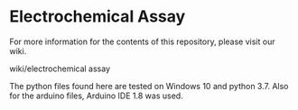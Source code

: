 # Electrochemical Assay
For more information for the contents of this repository, please visit our wiki.

wiki/electrochemical assay

The python files found here are tested on Windows 10 and python 3.7.
Also for the arduino files, Arduino IDE 1.8 was used.
